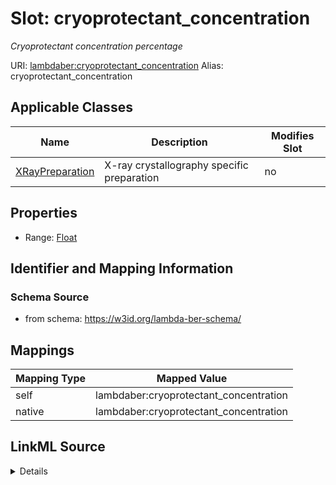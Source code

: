 

# Slot: cryoprotectant_concentration 


_Cryoprotectant concentration percentage_





URI: [lambdaber:cryoprotectant_concentration](https://w3id.org/lambda-ber-schema/cryoprotectant_concentration)
Alias: cryoprotectant_concentration

<!-- no inheritance hierarchy -->





## Applicable Classes

| Name | Description | Modifies Slot |
| --- | --- | --- |
| [XRayPreparation](XRayPreparation.md) | X-ray crystallography specific preparation |  no  |






## Properties

* Range: [Float](Float.md)




## Identifier and Mapping Information






### Schema Source


* from schema: https://w3id.org/lambda-ber-schema/




## Mappings

| Mapping Type | Mapped Value |
| ---  | ---  |
| self | lambdaber:cryoprotectant_concentration |
| native | lambdaber:cryoprotectant_concentration |




## LinkML Source

<details>
```yaml
name: cryoprotectant_concentration
description: Cryoprotectant concentration percentage
from_schema: https://w3id.org/lambda-ber-schema/
rank: 1000
alias: cryoprotectant_concentration
owner: XRayPreparation
domain_of:
- XRayPreparation
range: float

```
</details>